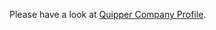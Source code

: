 Please have a look at [Quipper Company Profile](http://bit.ly/2tvj8en_Quipper_companyprofile_english).
